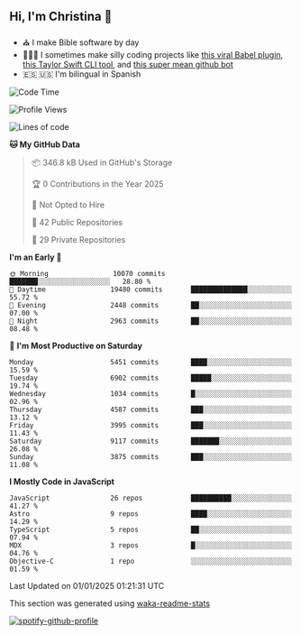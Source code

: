 ## Hi, I'm Christina 👋

- ⛪️ I make Bible software by day
- 👩🏼‍💻 I sometimes make silly coding projects like [this viral Babel plugin](https://www.instagram.com/reel/Cxvwz76vBus/), [this Taylor Swift CLI tool](https://github.com/christina-de-martinez/swift-commits), and [this super mean github bot](https://github.com/christina-de-martinez/roast-my-code)
- 🇪🇸 🇺🇸 I'm bilingual in Spanish

<!--START_SECTION:waka-->
![Code Time](http://img.shields.io/badge/Code%20Time-49%20hrs%2050%20mins-blue)

![Profile Views](http://img.shields.io/badge/Profile%20Views-0-blue)

![Lines of code](https://img.shields.io/badge/From%20Hello%20World%20I%27ve%20Written-22.6%20million%20lines%20of%20code-blue)

**🐱 My GitHub Data** 

> 📦 346.8 kB Used in GitHub's Storage 
 > 
> 🏆 0 Contributions in the Year 2025
 > 
> 🚫 Not Opted to Hire
 > 
> 📜 42 Public Repositories 
 > 
> 🔑 29 Private Repositories 
 > 
**I'm an Early 🐤** 

```text
🌞 Morning                10070 commits       ███████░░░░░░░░░░░░░░░░░░   28.80 % 
🌆 Daytime                19480 commits       ██████████████░░░░░░░░░░░   55.72 % 
🌃 Evening                2448 commits        ██░░░░░░░░░░░░░░░░░░░░░░░   07.00 % 
🌙 Night                  2963 commits        ██░░░░░░░░░░░░░░░░░░░░░░░   08.48 % 
```
📅 **I'm Most Productive on Saturday** 

```text
Monday                   5451 commits        ████░░░░░░░░░░░░░░░░░░░░░   15.59 % 
Tuesday                  6902 commits        █████░░░░░░░░░░░░░░░░░░░░   19.74 % 
Wednesday                1034 commits        █░░░░░░░░░░░░░░░░░░░░░░░░   02.96 % 
Thursday                 4587 commits        ███░░░░░░░░░░░░░░░░░░░░░░   13.12 % 
Friday                   3995 commits        ███░░░░░░░░░░░░░░░░░░░░░░   11.43 % 
Saturday                 9117 commits        ███████░░░░░░░░░░░░░░░░░░   26.08 % 
Sunday                   3875 commits        ███░░░░░░░░░░░░░░░░░░░░░░   11.08 % 
```


**I Mostly Code in JavaScript** 

```text
JavaScript               26 repos            ██████████░░░░░░░░░░░░░░░   41.27 % 
Astro                    9 repos             ████░░░░░░░░░░░░░░░░░░░░░   14.29 % 
TypeScript               5 repos             ██░░░░░░░░░░░░░░░░░░░░░░░   07.94 % 
MDX                      3 repos             █░░░░░░░░░░░░░░░░░░░░░░░░   04.76 % 
Objective-C              1 repo              ░░░░░░░░░░░░░░░░░░░░░░░░░   01.59 % 
```




 Last Updated on 01/01/2025 01:21:31 UTC
<!--END_SECTION:waka-->

This section was generated using [waka-readme-stats](https://github.com/anmol098/waka-readme-stats)

[![spotify-github-profile](https://spotify-github-profile.kittinanx.com/api/view?uid=1228436873&cover_image=true&theme=default&show_offline=false&background_color=121212&interchange=false&bar_color=53b14f&bar_color_cover=false)](https://spotify-github-profile.kittinanx.com/api/view?uid=1228436873&redirect=true)